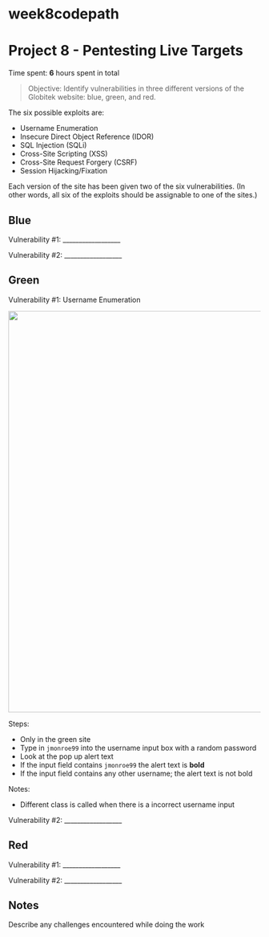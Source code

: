 # week8codepath
# Project 8 - Pentesting Live Targets

Time spent: **6** hours spent in total

> Objective: Identify vulnerabilities in three different versions of the Globitek website: blue, green, and red.

The six possible exploits are:
* Username Enumeration
* Insecure Direct Object Reference (IDOR)
* SQL Injection (SQLi)
* Cross-Site Scripting (XSS)
* Cross-Site Request Forgery (CSRF)
* Session Hijacking/Fixation

Each version of the site has been given two of the six vulnerabilities. (In other words, all six of the exploits should be assignable to one of the sites.)

## Blue

Vulnerability #1: __________________

Vulnerability #2: __________________


## Green

Vulnerability #1: Username Enumeration

<img src="https://i.imgur.com/kzUvlAb.gif" width="800">

  Steps:
  * Only in the green site
  * Type in `jmonroe99` into the username input box with a random password
  * Look at the pop up alert text
  * If the input field contains `jmonroe99` the alert text is **bold**
  * If the input field contains any other username; the alert text is not bold
    
  Notes:
  * Different class is called when there is a incorrect username input
    

Vulnerability #2: __________________


## Red

Vulnerability #1: __________________

Vulnerability #2: __________________


## Notes

Describe any challenges encountered while doing the work
